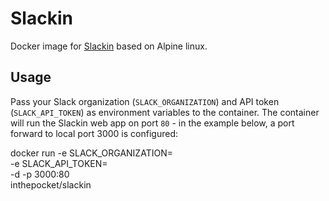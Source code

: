 # Slackin

Docker image for [Slackin](https://github.com/rauchg/slackin) based on Alpine linux.

## Usage

Pass your Slack organization (`SLACK_ORGANIZATION`) and API token (`SLACK_API_TOKEN`)
as environment variables to the container. The container will run the Slackin web app
on port `80` - in the example below, a port forward to local port 3000 is configured:

  docker run -e SLACK_ORGANIZATION=<Slack organization> \
             -e SLACK_API_TOKEN=<Slack API token> \
             -d -p 3000:80 \
             inthepocket/slackin
